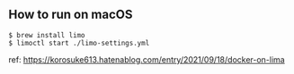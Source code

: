## How to run on macOS

```
$ brew install limo
$ limoctl start ./limo-settings.yml
```

ref: https://korosuke613.hatenablog.com/entry/2021/09/18/docker-on-lima
